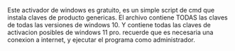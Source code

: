 Este activador de windows es gratuito, es un simple script de cmd que instala claves de producto genericas.
El archivo contiene TODAS las claves de todas las versiones de windows 10.
Y contiene todas las claves de activacion posibles de windows 11 pro.
recuerde que es necesaria una conexion a internet, y ejecutar el programa como administrador.
